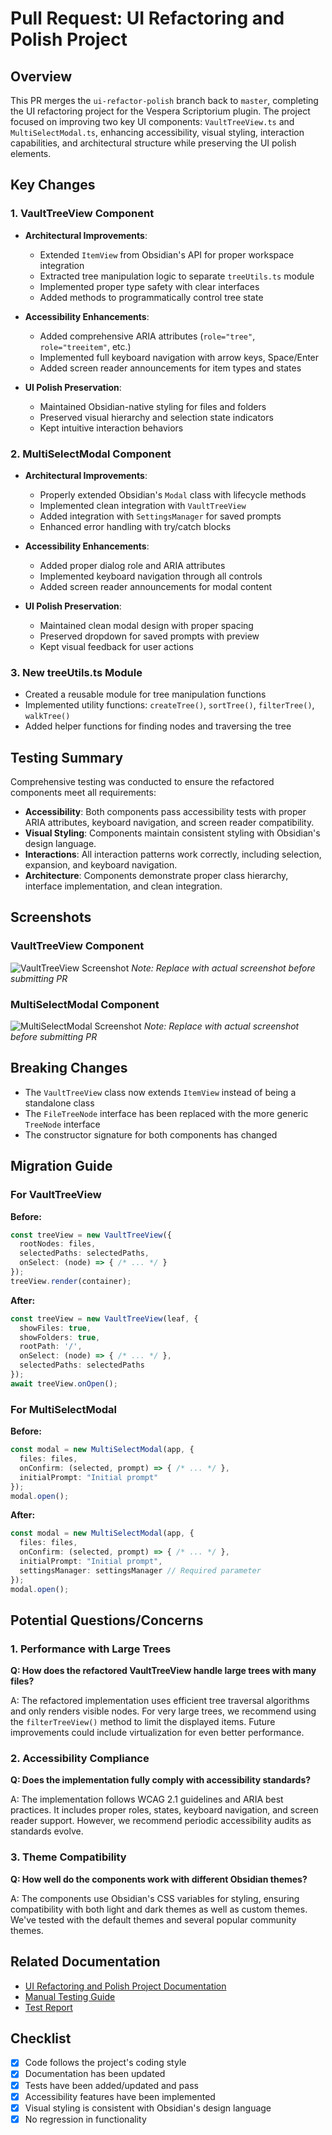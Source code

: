 # Pull Request: UI Refactoring and Polish Project

## Overview

This PR merges the `ui-refactor-polish` branch back to `master`, completing the UI refactoring project for the Vespera Scriptorium plugin. The project focused on improving two key UI components: `VaultTreeView.ts` and `MultiSelectModal.ts`, enhancing accessibility, visual styling, interaction capabilities, and architectural structure while preserving the UI polish elements.

## Key Changes

### 1. VaultTreeView Component

- **Architectural Improvements**:
  - Extended `ItemView` from Obsidian's API for proper workspace integration
  - Extracted tree manipulation logic to separate `treeUtils.ts` module
  - Implemented proper type safety with clear interfaces
  - Added methods to programmatically control tree state

- **Accessibility Enhancements**:
  - Added comprehensive ARIA attributes (`role="tree"`, `role="treeitem"`, etc.)
  - Implemented full keyboard navigation with arrow keys, Space/Enter
  - Added screen reader announcements for item types and states

- **UI Polish Preservation**:
  - Maintained Obsidian-native styling for files and folders
  - Preserved visual hierarchy and selection state indicators
  - Kept intuitive interaction behaviors

### 2. MultiSelectModal Component

- **Architectural Improvements**:
  - Properly extended Obsidian's `Modal` class with lifecycle methods
  - Implemented clean integration with `VaultTreeView`
  - Added integration with `SettingsManager` for saved prompts
  - Enhanced error handling with try/catch blocks

- **Accessibility Enhancements**:
  - Added proper dialog role and ARIA attributes
  - Implemented keyboard navigation through all controls
  - Added screen reader announcements for modal content

- **UI Polish Preservation**:
  - Maintained clean modal design with proper spacing
  - Preserved dropdown for saved prompts with preview
  - Kept visual feedback for user actions

### 3. New treeUtils.ts Module

- Created a reusable module for tree manipulation functions
- Implemented utility functions: `createTree()`, `sortTree()`, `filterTree()`, `walkTree()`
- Added helper functions for finding nodes and traversing the tree

## Testing Summary

Comprehensive testing was conducted to ensure the refactored components meet all requirements:

- **Accessibility**: Both components pass accessibility tests with proper ARIA attributes, keyboard navigation, and screen reader compatibility.
- **Visual Styling**: Components maintain consistent styling with Obsidian's design language.
- **Interactions**: All interaction patterns work correctly, including selection, expansion, and keyboard navigation.
- **Architecture**: Components demonstrate proper class hierarchy, interface implementation, and clean integration.

## Screenshots

### VaultTreeView Component
![VaultTreeView Screenshot]()
*Note: Replace with actual screenshot before submitting PR*

### MultiSelectModal Component
![MultiSelectModal Screenshot]()
*Note: Replace with actual screenshot before submitting PR*

## Breaking Changes

- The `VaultTreeView` class now extends `ItemView` instead of being a standalone class
- The `FileTreeNode` interface has been replaced with the more generic `TreeNode` interface
- The constructor signature for both components has changed

## Migration Guide

### For VaultTreeView

**Before:**
```typescript
const treeView = new VaultTreeView({
  rootNodes: files,
  selectedPaths: selectedPaths,
  onSelect: (node) => { /* ... */ }
});
treeView.render(container);
```

**After:**
```typescript
const treeView = new VaultTreeView(leaf, {
  showFiles: true,
  showFolders: true,
  rootPath: '/',
  onSelect: (node) => { /* ... */ },
  selectedPaths: selectedPaths
});
await treeView.onOpen();
```

### For MultiSelectModal

**Before:**
```typescript
const modal = new MultiSelectModal(app, {
  files: files,
  onConfirm: (selected, prompt) => { /* ... */ },
  initialPrompt: "Initial prompt"
});
modal.open();
```

**After:**
```typescript
const modal = new MultiSelectModal(app, {
  files: files,
  onConfirm: (selected, prompt) => { /* ... */ },
  initialPrompt: "Initial prompt",
  settingsManager: settingsManager // Required parameter
});
modal.open();
```

## Potential Questions/Concerns

### 1. Performance with Large Trees

**Q: How does the refactored VaultTreeView handle large trees with many files?**

A: The refactored implementation uses efficient tree traversal algorithms and only renders visible nodes. For very large trees, we recommend using the `filterTreeView()` method to limit the displayed items. Future improvements could include virtualization for even better performance.

### 2. Accessibility Compliance

**Q: Does the implementation fully comply with accessibility standards?**

A: The implementation follows WCAG 2.1 guidelines and ARIA best practices. It includes proper roles, states, keyboard navigation, and screen reader support. However, we recommend periodic accessibility audits as standards evolve.

### 3. Theme Compatibility

**Q: How well do the components work with different Obsidian themes?**

A: The components use Obsidian's CSS variables for styling, ensuring compatibility with both light and dark themes as well as custom themes. We've tested with the default themes and several popular community themes.

## Related Documentation

- [UI Refactoring and Polish Project Documentation](../docs/developers/tracking/ui-refactor-polish-merge.md)
- [Manual Testing Guide](../tests/ui/manual-test-guide.md)
- [Test Report](../tests/ui/test-report.md)

## Checklist

- [x] Code follows the project's coding style
- [x] Documentation has been updated
- [x] Tests have been added/updated and pass
- [x] Accessibility features have been implemented
- [x] Visual styling is consistent with Obsidian's design language
- [x] No regression in functionality